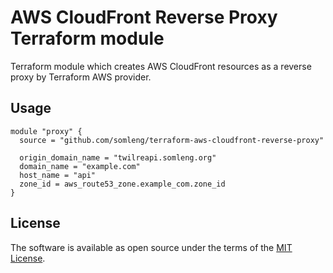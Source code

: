 # AWS CloudFront Reverse Proxy Terraform module

Terraform module which creates AWS CloudFront resources as a reverse proxy by Terraform AWS provider.

## Usage

```hcl
module "proxy" {
  source = "github.com/somleng/terraform-aws-cloudfront-reverse-proxy"

  origin_domain_name = "twilreapi.somleng.org"
  domain_name = "example.com"
  host_name = "api"
  zone_id = aws_route53_zone.example_com.zone_id
}
```

## License

The software is available as open source under the terms of the [MIT License](http://opensource.org/licenses/MIT).
